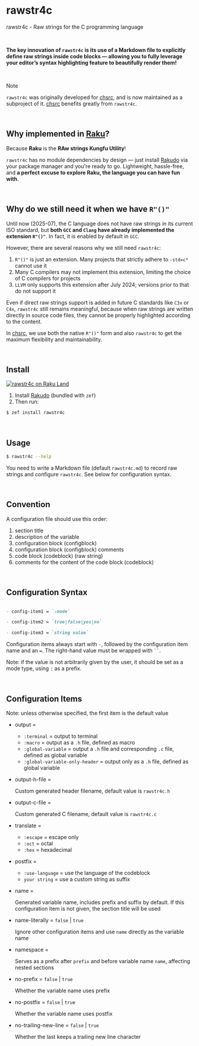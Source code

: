 <!-- -----------------------------------------------------------
 ! SPDX-License-Identifier: GFDL-1.3-or-later
 ! -------------------------------------------------------------
 ! Doc Type      : Markdown
 ! Doc Name      : README.md
 ! Doc Authors   : Aoran Zeng <ccmywish@qq.com>
 ! Contributors  :  Nul None  <nul@none.org>
 !               |
 ! Created On    : <2025-07-12>
 ! Last Modified : <2025-08-08>
 ! ---------------------------------------------------------- -->

# rawstr4c

rawstr4c - Raw strings for the C programming language

<br>

**The key innovation of `rawstr4c` is its use of a Markdown file to explicitly define raw strings inside code blocks — allowing you to fully leverage your editor’s syntax highlighting feature to beautifully render them!**

<br>

> [!NOTE]
> `rawstr4c` was originally developed for [chsrc], and is now maintained as a subproject of it. [chsrc] benefits greatly from `rawstr4c`.

<br>



## Why implemented in [Raku]?

Because **Raku** is the **RAw strings Kungfu Utility**!

`rawstr4c` has no module dependencies by design — just install [Rakudo] via your package manager and you're ready to go. Lightweight, hassle-free, and **a perfect excuse to explore Raku, the language you can have fun with**.

<br>



## Why do we still need it when we have `R"()"`

Until now (2025-07), the C language does not have raw strings in its current ISO standard, but **both `GCC` and `Clang` have already implemented the extension `R"()"`**. In fact, it is enabled by default in `GCC`.

However, there are several reasons why we still need `rawstr4c`:

1. `R"()"` is just an extension. Many projects that strictly adhere to `-std=c*` cannot use it
2. Many C compilers may not implement this extension, limiting the choice of C compilers for projects
3. `LLVM` only supports this extension after July 2024; versions prior to that do not support it

Even if direct raw strings support is added in future C standards like `C3x` or `C4x`, `rawstr4c` still remains meaningful, because when raw strings are written directly in source code files, they cannot be properly highlighted according to the content.

In [chsrc], we use both the native `R"()"` form and also `rawstr4c` to get the maximum flexibility and maintainability.

<br>



## Install

[![rawstr4c on Raku Land](https://raku.land/zef:ccmywish/rawstr4c/badges/version)](https://raku.land/zef:ccmywish/rawstr4c)

1. Install [Rakudo] (bundled with `zef`)
2. Then run:

```bash
$ zef install rawstr4c
```

<br>



## Usage

```bash
$ rawstr4c --help
```

You need to write a Markdown file (default `rawstr4c.md`) to record raw strings and configure `rawstr4c`. See below for configuration syntax.

<br>



## Convention

A configuration file should use this order:

1. section title
2. description of the variable
3. configuration block (configblock)
4. configuration block (configblock) comments
5. code block (codeblock) (raw string)
6. comments for the content of the code block (codeblock)

<br>



## Configuration Syntax

```markdown

- config-item1 = `:mode`

- config-item2 = `true|false|yes|no`

- config-item3 = `string value`

```

Configuration items always start with `-`, followed by the configuration item name and an `=`. The right-hand value must be wrapped with ``` `` ```.

Note: if the value is not arbitrarily given by the user, it should be set as a mode type, using `:` as a prefix.

<br>



## Configuration Items

Note: unless otherwise specified, the first item is the default value

- output =

  - `:terminal` = output to terminal
  - `:macro` = output as a `.h` file, defined as macro
  - `:global-variable` = output a `.h` file and corresponding `.c` file, defined as global variable
  - `:global-variable-only-header` = output only as a `.h` file, defined as global variable

- output-h-file =

  Custom generated header filename, default value is `rawstr4c.h`

- output-c-file =

  Custom generated C filename, default value is `rawstr4c.c`

- translate =

  - `:escape` = escape only
  - `:oct` = octal
  - `:hex` = hexadecimal

- postfix =

  - `:use-language` = use the language of the codeblock
  - `your string` = use a custom string as suffix

- name =

  Generated variable name, includes prefix and suffix by default. If this configuration item is not given, the section title will be used

- name-literally = `false` | `true`

  Ignore other configuration items and use `name` directly as the variable name

- namespace =

  Serves as a prefix after `prefix` and before variable name `name`, affecting nested sections

- no-prefix = `false` | `true`

  Whether the variable name uses prefix

- no-postfix = `false` | `true`

  Whether the variable name uses postfix

- no-trailing-new-line = `false` | `true`

  Whether the last keeps a trailing new line character

<br>



[Raku]:   https://raku.org/
[Rakudo]: https://rakudo.org/
[chsrc]:  https://github.com/RubyMetric/chsrc

